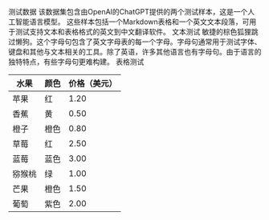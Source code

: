 测试数据
该数据集包含由OpenAI的ChatGPT提供的两个测试样本，这是一个人工智能语言模型。
这些样本包括一个Markdown表格和一个英文文本段落，可用于测试支持文本和表格格式的英文到中文翻译软件。
文本测试
敏捷的棕色狐狸跳过懒狗。这个字母句包含了英文字母表的每一个字母。字母句通常用于测试字体、键盘和其他与文本相关的工具。除了英语，许多其他语言也有字母句。由于语言的独特特点，有些字母句更难构建。
表格测试

| 水果 | 颜色 | 价格（美元） |
| --- | --- | --- |
| 苹果 | 红 | 1.20 |
| 香蕉 | 黄 | 0.50 |
| 橙子 | 橙色 | 0.80 |
| 草莓 | 红 | 2.50 |
| 蓝莓 | 蓝色 | 3.00 |
| 猕猴桃 | 绿 | 1.00 |
| 芒果 | 橙色 | 1.50 |
| 葡萄 | 紫色 | 2.00 |


